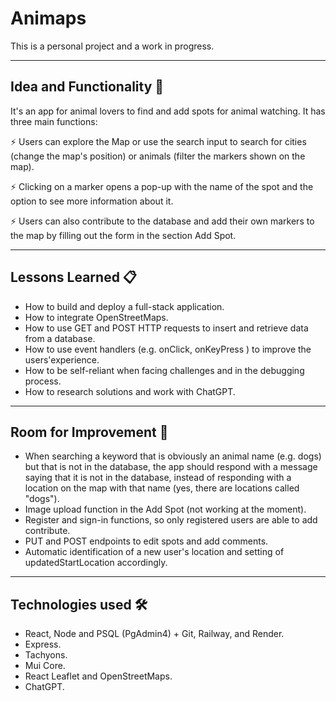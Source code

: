 # Animaps 

This is a personal project and a work in progress.

---
## Idea and Functionality 🚀

It's an app for animal lovers to find and add spots for animal watching. It has three main functions:

⚡️ Users can explore the Map or use the search input to search for cities (change the map's position) or animals (filter the markers shown on the map).

⚡️ Clicking on a marker opens a pop-up with the name of the spot and the option to see more information about it.

⚡️ Users can also contribute to the database and add their own markers to the map by filling out the form in the section Add Spot. 

---
## Lessons Learned 📋

* How to build and deploy a full-stack application.
* How to integrate OpenStreetMaps. 
* How to use GET and POST HTTP requests to insert and retrieve data from a database.
* How to use event handlers (e.g. onClick, onKeyPress ) to improve the users'experience.
* How to be self-reliant when facing challenges and in the debugging process.
* How to research solutions and work with ChatGPT.

---
## Room for Improvement 🔧

* When searching a keyword that is obviously an animal name (e.g. dogs) but that is not in the database, the app should respond with a message saying that it is not in the database, instead of responding with a location on the map with that name (yes, there are locations called "dogs").
* Image upload function in the Add Spot (not working at the moment).
* Register and sign-in functions, so only registered users are able to add contribute.
* PUT and POST endpoints to edit spots and add comments.
* Automatic identification of a new user's location and setting of updatedStartLocation accordingly.

---
 ## Technologies used 🛠️

-  React, Node and PSQL (PgAdmin4) + Git, Railway, and Render.
-  Express.
-  Tachyons.
-  Mui Core.
-  React Leaflet and OpenStreetMaps.
-  ChatGPT.



